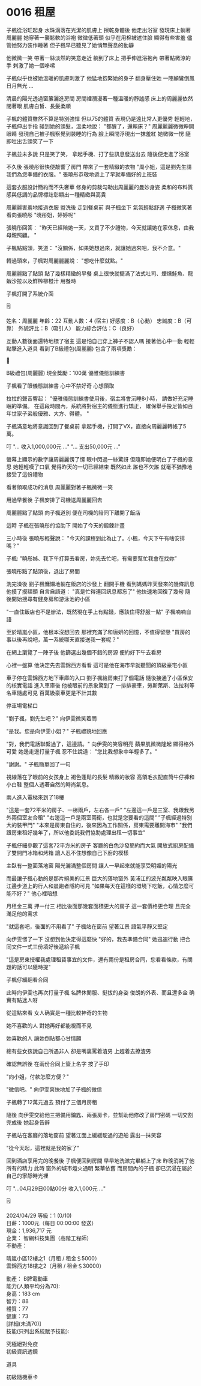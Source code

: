 # 0016 租屋

子楓從浴缸起身
水珠滴落在光潔的肌膚上
擦乾身體後
他走出浴室
發現床上躺著周麗麗
她穿著一襲鬆軟的浴袍
微微低著頭
似乎在用棉被遮住臉
顯得有些害羞
儘管她努力裝作睡著
但子楓早已聽見了她悄無聲息的動靜

他微微一笑
帶著一絲淡然的笑意走近
躺到了床上
把手伸進浴袍內
帶著點微涼的手
刺激了她一個哆嗦

子楓似乎也被她溫暖的肌膚刺激了
他猛地抱緊她的身子
翻身壓住她
一陣顛鸞倒鳳日月無光 …

清晨的陽光透過窗簾灑進房間
房間裡瀰漫著一種溫暖的靜謐感
床上的周麗麗依然閉著眼
肌膚白皙、長髮柔順

子楓的體質雖然不算是特別強悍
但以75的體質
表現仍是遠比常人更優秀
輕輕地，子楓伸出手指
碰到她的頭髮，溫柔地說：
"都醒了，還賴床？"
周麗麗麗微微睜開眼睛
發現自己被子楓察覺到裝睡的行為
臉上瞬間浮現出一抹羞紅
她微微一愣
隨即吐出舌頭笑了一下

子楓並未多說
只是笑了笑，
拿起手機、打了些訊息發送出去
隨後便走進了浴室

不久後
張曉彤很快便敲響了房門
帶來了一套精緻的衣物
"周小姐，這是劉先生請我們為您準備的衣服。"
張曉彤恭敬地遞上了早就準備好的上班裝

這套衣服設計簡約而不失奢華
修身的剪裁勾勒出周麗麗的曼妙身姿
柔和的布料質感與低調的品牌標誌彰顯出一種精緻與高貴

周麗麗害羞地接過衣服
盥洗後
走到餐桌前
與子楓坐下
氣氛輕鬆舒適
子楓微笑著看向張曉彤
"曉彤姐，婷婷呢"

張曉彤回答：
"昨天已經陪她一天，又買了不少禮物，今天就讓她在家休息，由我母親照顧。 "

子楓點點頭，笑道：
"沒關係，如果她想過來，就讓她過來吧，我不介意。"

轉過頭來，子楓對周麗麗麗說：
"想吃什麼就點。"

周麗麗點了點頭
點了幾樣精緻的早餐
桌上很快就擺滿了法式吐司、煙燻鮭魚、龍蝦沙拉以及鮮榨柳橙汁
用餐時

子楓打開了系統介面

<aside>
🗒️

姓名：周麗麗
年齡：22
互動人數：4 (宿主)
好感度：B（心動）
忠誠度：B（可靠）
外貌評比：B（吸引人）
能力綜合評估：C（良好）

</aside>

互動人數後面還特地標了宿主
這是怕自己穿上褲子不認人嗎
接著他心中一動
輕輕點擊進入道具
看到了B級禮包(周麗麗)
包含了兩項獎勵：

<aside>
🎁

B級禮包(周麗麗)
現金獎勵：100萬
優雅儀態訓練書

</aside>

子楓看了眼儀態訓練書
心中不禁好奇
心想領取

拉拉的聲音響起：
"優雅儀態訓練書使用後，宿主將會沉睡8小時，
請做好充足睡眠的準備。
在這段時間內，系統將對宿主的儀態進行矯正，
確保舉手投足皆如百年世家子弟般優雅、大方、得體。 "

子楓滿意地將意識回到了餐桌前
拿起手機，打開了VX，直接向周麗麗轉帳了5萬。

叮
"… 收入1,000,000元 …"
"… 支出50,000元 …"

螢幕上顯示的數字讓周麗麗愣了愣
眼中閃過一絲驚訝
但隨即她便明白了子楓的意思
她輕輕嘆了口氣
覺得昨天的一切已經結束
既然如此
誰也不欠誰
就毫不猶豫地接受了這份禮物

看著領取成功的消息
周麗麗對著子楓微微一笑

用過早餐後
子楓安排了司機送周麗麗回去

周麗麗點了點頭
向子楓道別
便在司機的陪同下離開了飯店

這時
子楓在張曉彤的協助下
開始了今天的鍛鍊計畫

三小時後
張曉彤輕聲說：
"今天的課程到此為止了。小楓，今天下午有啥安排嗎？"

子楓:
”曉彤姊、我下午打算去看房，妳先去忙吧，有需要幫忙我會在找妳”

張曉彤點了點頭後，退出了房間

洗完澡後
劉子楓慵懶地躺在飯店的沙發上
翻開手機
看到媽媽昨天發來的幾條訊息
他摸了摸額頭
自言自語道：
"真是忙得連回訊息都忘了"
他快速地回復了幾句
隨後開始搜尋有健身房和游泳池的小區

"一直住飯店也不是辦法，既然現在手上有點錢，應該住得舒服一點"
子楓喃喃自語

至於晴嵐小區，他根本沒想回去
那裡充滿了和唐妍的回憶，不值得留戀
"買房的事以後再說吧，萬一系統哪天直接送我一套呢？"

在網上瀏覽了一陣子後
他篩選出幾個不錯的房源
便約好下午去看房

心裡一盤算
他決定先去雲錦西方看看
這可是他在海市早就聽聞的頂級豪宅小區

車子停在雲錦西方地下車庫的入口
劉子楓給房東打了個電話
隨後接通了小區保安的核實電話
進入車庫後
他被眼前的景象驚到了
一排排豪車，勞斯萊斯、法拉利等名車隨處可見
百萬級豪車更是不計其數

停車場電梯口

"劉子楓，劉先生吧？"
向伊雯微笑着問

"是我。您是向伊雯小姐？"
子楓禮貌地回應

"對，我們電話聯繫過了，這邊請。"
向伊雯的笑容明亮
蘋果肌微微隆起
顯得格外可愛
她邊走邊打量子楓
忍不住說道：
"您比我想象中年輕多了。"

"謝謝。"
子楓簡單回了一句

視線落在了眼前的女孩身上
褐色蓬鬆的長髮
精緻的妝容
高領毛衣配直筒牛仔褲和小白鞋
整個人透著自然的時尚氣息。

兩人進入電梯來到了18樓

"這是一套72平米的房子、一梯兩戶，左右各一戶”
”左邊這一戶是三室、我跟我另外兩個室友合租"
"右邊這一戶是兩室兩衛，也就是您要看的這間”
”子楓經過特别大的裝甲門"
"本來是房東自住的，後來因為工作關係，房東需要離開海市"
"我們跟房東租好幾年了，所以他委託我們協助處理出租一切事宜"

子楓仔細參觀了這套72平方米的房子
客廳的白色沙發簡約而大氣
開放式廚房配備了雙開門冰箱和烤箱
讓人忍不住想像自己下廚的模樣

主臥有一整面落地窗
陽光灑滿整個房間
讓人一早起來就能享受明媚的陽光

而最讓子楓心動的是那片絕美的江景
巨大的落地窗外
黃浦江的波光粼粼映入眼簾
江邊步道上的行人和晨跑者隱約可見
"如果每天在這樣的環境下吃飯，心情怎麼可能不好？"
他心裡暗想

月租金三萬
押一付三
相比後面那幾套面積更大的房子
這一套價格更合理
且完全滿足他的需求

"就這套吧，後面的不用看了"
子楓站在窗前
望著江景
語氣平靜又堅定

向伊雯愣了一下
沒想到他決定得這麼快
"好的，我去準備合同"
她迅速行動
把合同文件一式三份填好後遞給子楓

"這是房東授權我處理租賃事宜的文件，還有兩份是租房合同，您看看條款，有問題的話可以隨時提"

子楓仔細翻看合同

此時向伊雯也再次打量子楓
名牌休閒服、挺拔的身姿
俊朗的外表、而且還多金
确實有點迷人呀

從這點來看
女人确實是一種比較神奇的生物

她不喜歡的人
對她再好都能視而不見

她喜歡的人
讓她倒貼都心甘情願

總有些女孩說自己所遇非人
卻是嘴裏罵着渣男
上趕着去撩渣男

確認無誤後
在兩份合同上簽上名字
按了手印

"向小姐，付款怎麼方便？"

"微信吧。"
向伊雯爽快地加了子楓的微信

子楓轉了12萬元過去
預付了三個月房租

隨後
向伊雯交給他三把備用鑰匙、兩張房卡，並幫助他修改了房門密碼
一切交割完成後
她起身告辭

子楓站在客廳的落地窗前
望著江面上緩緩駛過的遊船
露出一抹笑容

"從今天起，這裡就是我的家了"

回到酒店享用完的晚餐後
子楓便回到房間
早早地洗漱完畢躺上了床
昨晚消耗了他所有的精力
此時
窗外的城市燈火通明
繁華依舊
而房間內的子楓
卻已沉浸在屬於自己的寧靜時光裡

叮
"…04月29日00點00分 收入1,000元 ..."

<aside>
🗒️

2024/04/29
等級：1 (0/10) 	
日薪：1000元（每日 00:00:00 發送） 	
現金：1,936,717 元 	
企業： 智網科技集團（高階工程師） 	
不動產： 

晴嵐小區12樓之1（月租 / 租金＄5000） 	
雲錦西方18樓之2（月租 / 租金＄30000） 	

動產： B牌電動車 	
能力(人類平均分為70):	
身高：183 cm 	
智力：88 	
體質：77	
健康：73	
[詳細(未滿70)]	
技能(只列出系統賦予技能):	

究極絕對免疫	
初級資訊透鏡	

道具	

初級隨機車卡

</aside>